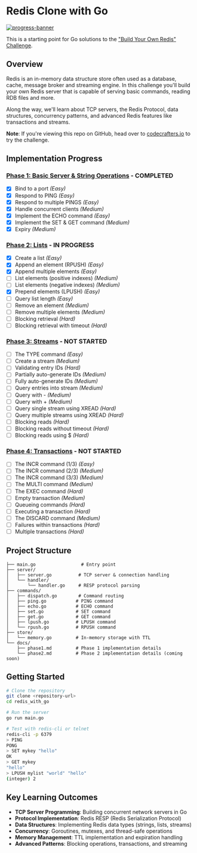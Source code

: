 # Redis Clone with Go

[![progress-banner](https://backend.codecrafters.io/progress/redis/0a412eea-657f-434d-b2cc-b7352c66c04f)](https://app.codecrafters.io/users/codecrafters-bot?r=2qF)

This is a starting point for Go solutions to the ["Build Your Own Redis" Challenge](https://codecrafters.io/challenges/redis).

## Overview

Redis is an in-memory data structure store often used as a database, cache, message broker and streaming engine. In this challenge you'll build your own Redis server that is capable of serving basic commands, reading RDB files and more.

Along the way, we'll learn about TCP servers, the Redis Protocol, data structures, concurrency patterns, and advanced Redis features like transactions and streams.

**Note**: If you're viewing this repo on GitHub, head over to [codecrafters.io](https://codecrafters.io) to try the challenge.

## Implementation Progress

### [Phase 1: Basic Server & String Operations](./Docs/phase1.md) - **COMPLETED**

- [x] Bind to a port *(Easy)*
- [x] Respond to PING *(Easy)*
- [x] Respond to multiple PINGS *(Easy)*
- [x] Handle concurrent clients *(Medium)*
- [x] Implement the ECHO command *(Easy)*
- [x] Implement the SET & GET command *(Medium)*
- [x] Expiry *(Medium)*

### [Phase 2: Lists](./Docs/phase2.md) - **IN PROGRESS**

- [x] Create a list *(Easy)*
- [x] Append an element (RPUSH) *(Easy)*
- [x] Append multiple elements *(Easy)*
- [ ] List elements (positive indexes) *(Medium)*
- [ ] List elements (negative indexes) *(Medium)*
- [x] Prepend elements (LPUSH) *(Easy)*
- [ ] Query list length *(Easy)*
- [ ] Remove an element *(Medium)*
- [ ] Remove multiple elements *(Medium)*
- [ ] Blocking retrieval *(Hard)*
- [ ] Blocking retrieval with timeout *(Hard)*

### [Phase 3: Streams](./Docs/phase3.md) - **NOT STARTED**

- [ ] The TYPE command *(Easy)*
- [ ] Create a stream *(Medium)*
- [ ] Validating entry IDs *(Hard)*
- [ ] Partially auto-generate IDs *(Medium)*
- [ ] Fully auto-generate IDs *(Medium)*
- [ ] Query entries into stream *(Medium)*
- [ ] Query with - *(Medium)*
- [ ] Query with + *(Medium)*
- [ ] Query single stream using XREAD *(Hard)*
- [ ] Query multiple streams using XREAD *(Hard)*
- [ ] Blocking reads *(Hard)*
- [ ] Blocking reads without timeout *(Hard)*
- [ ] Blocking reads using $ *(Hard)*

### [Phase 4: Transactions](./Docs/phase4.md) - **NOT STARTED**

- [ ] The INCR command (1/3) *(Easy)*
- [ ] The INCR command (2/3) *(Medium)*
- [ ] The INCR command (3/3) *(Medium)*
- [ ] The MULTI command *(Medium)*
- [ ] The EXEC command *(Hard)*
- [ ] Empty transaction *(Medium)*
- [ ] Queueing commands *(Hard)*
- [ ] Executing a transaction *(Hard)*
- [ ] The DISCARD command *(Medium)*
- [ ] Failures within transactions *(Hard)*
- [ ] Multiple transactions *(Hard)*

## Project Structure

```
├── main.go                 # Entry point
├── server/
│   ├── server.go          # TCP server & connection handling
│   └── handler/
│       └── handler.go     # RESP protocol parsing
├── commands/
│   ├── dispatch.go        # Command routing
│   ├── ping.go           # PING command
│   ├── echo.go           # ECHO command
│   ├── set.go            # SET command
│   ├── get.go            # GET command
│   ├── lpush.go          # LPUSH command
│   └── rpush.go          # RPUSH command
├── store/
│   └── memory.go         # In-memory storage with TTL
└── docs/
    ├── phase1.md         # Phase 1 implementation details
    └── phase2.md         # Phase 2 implementation details (coming soon)
```

## Getting Started

```bash
# Clone the repository
git clone <repository-url>
cd redis_with_go

# Run the server
go run main.go

# Test with redis-cli or telnet
redis-cli -p 6379
> PING
PONG
> SET mykey "hello"
OK
> GET mykey
"hello"
> LPUSH mylist "world" "hello"
(integer) 2
```

## Key Learning Outcomes

- **TCP Server Programming**: Building concurrent network servers in Go
- **Protocol Implementation**: Redis RESP (Redis Serialization Protocol)
- **Data Structures**: Implementing Redis data types (strings, lists, streams)
- **Concurrency**: Goroutines, mutexes, and thread-safe operations
- **Memory Management**: TTL implementation and expiration handling
- **Advanced Patterns**: Blocking operations, transactions, and streaming
